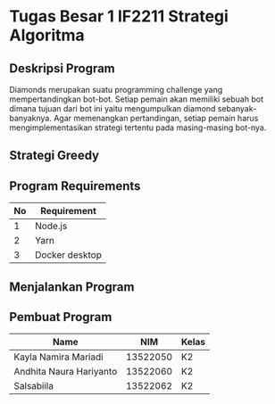 # Tugas Besar 1 IF2211 Strategi Algoritma

## Deskripsi Program
Diamonds merupakan suatu programming challenge yang mempertandingkan bot-bot. Setiap pemain akan memiliki sebuah bot dimana tujuan dari bot ini yaitu mengumpulkan diamond sebanyak-banyaknya. Agar memenangkan pertandingan, setiap pemain harus mengimplementasikan strategi tertentu pada masing-masing bot-nya.

## Strategi Greedy

## Program Requirements
| No |    Requirement   |
| -- |  --------------- |
|  1 |     Node.js      |
|  2 |       Yarn       |
|  3 |  Docker desktop  |

## Menjalankan Program

## Pembuat Program
|        Name             |    NIM   | Kelas |
| --------------------    | -------- | ----- |
| Kayla Namira Mariadi    | 13522050 |   K2  |
| Andhita Naura Hariyanto | 13522060 |   K2  |
| Salsabiila              | 13522062 |   K2  |
